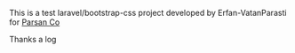 <p>This is a test laravel/bootstrap-css project developed by Erfan-VatanParasti for <a href="https://parsan.net" target="new">Parsan Co</a></p>
<p>Thanks a log</p>
